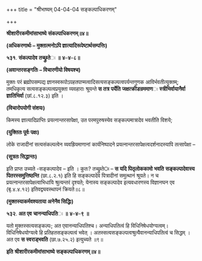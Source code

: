 +++
title = "श्रीभाष्यम् 04-04-04 सङ्कल्पाधिकरणम्"

+++
<div claऽऽ="elementor-widget-container">

**श्रीशारीरकमीमांसाभाष्ये** **संकल्पाधिकरणम्॥४॥**

**(अधिकरणार्थः – मुक्तात्मनोऽपि ज्ञात्यादिरूपेष्टार्थसम्पत्तिः)**

**५३१**. **संकल्पादेव** **तच्छ्रुते**ः **॥** **४**–**४**–**८॥**

**(अवान्तरसङ्गतिः – विचारणीयो विषयश्च)**

मुक्तः परं ब्रह्मोपसम्पद्य ज्ञानस्वरूपोऽपहतपाप्मत्वादिसत्यसङ्कल्पत्वपर्यन्तगुणक आविर्भवतीत्युक्तम्; तमधिकृत्य सत्यसङ्कल्पत्वप्रयुक्ता व्यवहाराः श्रूयन्ते **स** **तत्र** **पर्येति** **जक्षत्क्रीडन्रममाण**ः **स्त्रीभिर्वायानैर्वा** **ज्ञातिभिर्वा** (छां.८.१२.३) इति ।

**(विचारोपयोगी संशयः)**

किमस्य ज्ञात्यादिप्राप्तिः प्रयत्नान्तरसापेक्षा, उत परमपुरुषस्येव सङ्कल्पमात्रादेव भवतीति विशये;

**(युक्तितः पूर्वः पक्षः)**

लोके राजादीनां सत्यसंकल्पत्वेन व्यवह्रियमाणानां कार्यनिष्पादने प्रयत्नान्तरसापेक्षत्वदर्शनादस्यापि तत्सापेक्षा –

**(सूत्रतः सिद्धान्तः)**

इति प्राप्त उच्यते -सङ्कल्पादेव – इति । कुतः? तच्छ्रुते**ः** – **स** **यदि** **पितृलोककामो** **भवति** **सङ्कल्पादेवास्य** **पितरस्समुत्तिष्ठन्ति** (छा.८.२.१) इति हि सङ्कल्पादेव पित्रादीनां समुत्थानं श्रूयते। न च प्रयत्नान्तरसापेक्षत्वाभिधायि श्रुत्यन्तरं दृश्यते; येनास्य सङ्कल्पादेव इत्यवधारणस्य विज्ञानघन एव (बृ.४.४.१२) इतिवद्व्यवस्थापनं क्रियते॥८॥

**(मुक्तस्याकर्मवश्यताया अनेनैव सिद्धिः)**

**५३२**. **अत** **एव** **चानन्याधिपति**ः **॥** **४**–**४**–**९** **॥**

यतो मुक्तस्सत्यसङ्कल्पः; अत एवानन्याधिपतिश्च। अन्याधिपतित्वं हि विधिनिषेधयोग्यत्वम्। विधिनिषेधयोग्यत्वे हि प्रतिहतसङ्कल्पत्वं भवेत् । अतस्सत्यसङ्कल्पत्वश्रुत्यैवानन्याधिपतित्वं च सिद्धम् । अत एव **स** **स्वराड्भवति** (छा.७.२५.२) इत्युच्यते ॥९॥

**इति** **श्रीशारीरकमीमांसाभाष्ये** **सङ्कल्पाधिकरणम्॥४॥**

</div>
